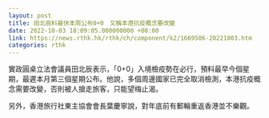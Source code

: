 ```yaml
---
layout: post
title: 田北辰料最快本周公布0+0　又稱本港抗疫概念要改變
date: 2022-10-03 18:09:05.000000000 +08:00
link: https://news.rthk.hk/rthk/ch/component/k2/1669506-20221003.htm
categories: rthk
---
```


實政圓桌立法會議員田北辰表示，「0+0」入境檢疫勢在必行，預料最早今個星期，最遲本月第三個星期公布。他說，多個周邊國家已完全取消檢測，本港抗疫概念需要改變，否則被人搶走旅客，只能望梅止渴。

另外，香港旅行社東主協會會長葉慶寧說，對年底前有郵輪重返香港並不樂觀。
